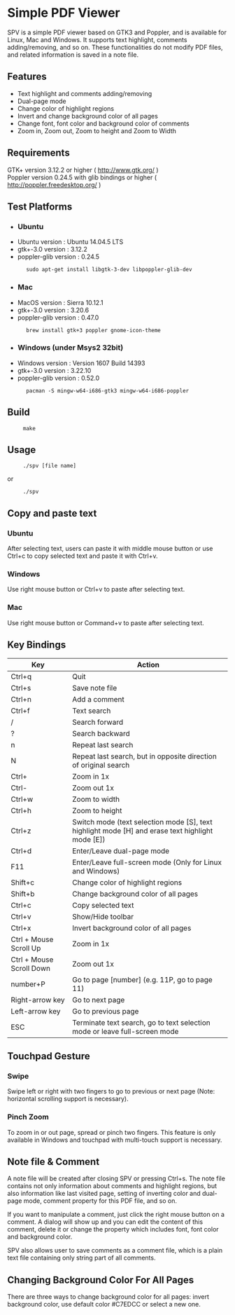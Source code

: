 Simple PDF Viewer
=================

SPV is a simple PDF viewer based on GTK3 and Poppler, and is available for Linux, Mac and Windows. It supports text highlight, comments adding/removing, and so on. These functionalities do not modify PDF files, and related information is saved in a note file.

Features
-----
* Text highlight and comments adding/removing
* Dual-page mode
* Change color of highlight regions
* Invert and change background color of all pages
* Change font, font color and background color of comments
* Zoom in, Zoom out, Zoom to height and Zoom to Width

Requirements
-----

GTK+ version 3.12.2 or higher ( http://www.gtk.org/ )  
Poppler version 0.24.5 with glib bindings or higher ( http://poppler.freedesktop.org/ )  

Test Platforms
-----
* ### Ubuntu  
* Ubuntu version : Ubuntu 14.04.5 LTS  
* gtk+-3.0 version : 3.12.2  
* poppler-glib version : 0.24.5  
```
      sudo apt-get install libgtk-3-dev libpoppler-glib-dev
```
* ### Mac 
* MacOS version : Sierra 10.12.1
* gtk+-3.0 version : 3.20.6
* poppler-glib version : 0.47.0
```
      brew install gtk+3 poppler gnome-icon-theme
```

* ### Windows (under Msys2 32bit)
* Windows version : Version 1607 Build 14393  
* gtk+-3.0 version : 3.22.10 
* poppler-glib version : 0.52.0 
```
      pacman -S mingw-w64-i686-gtk3 mingw-w64-i686-poppler
```

Build
-----
```
     make
```  
Usage
-----
```
     ./spv [file name]  
```  
or  
``` 
     ./spv
```

Copy and paste text
-----------

### Ubuntu

After selecting text, users can paste it with middle mouse button or use Ctrl+c to copy selected text and paste it with Ctrl+v.  

### Windows

Use right mouse button or Ctrl+v to paste after selecting text.  

### Mac  

Use right mouse button or Command+v to paste after selecting text.  

Key Bindings
--------------------  

Key  |   Action
-----|---------
Ctrl+q | Quit 
Ctrl+s | Save note file 
Ctrl+n | Add a comment 
Ctrl+f | Text search 
/ | Search forward 
? | Search backward 
n | Repeat last search 
N | Repeat last search, but in opposite direction of original search 
Ctrl+ | Zoom in 1x
Ctrl- | Zoom out 1x 
Ctrl+w | Zoom to width 
Ctrl+h | Zoom to height 
Ctrl+z | Switch mode (text selection mode [S], text highlight mode [H] and erase text highlight mode [E]) 
Ctrl+d | Enter/Leave dual-page mode 
F11 | Enter/Leave full-screen mode (Only for Linux and Windows) 
Shift+c | Change color of highlight regions
Shift+b | Change background color of all pages
Ctrl+c | Copy selected text 
Ctrl+v | Show/Hide toolbar 
Ctrl+x | Invert background color of all pages
Ctrl + Mouse Scroll Up | Zoom in 1x 
Ctrl + Mouse Scroll Down | Zoom out 1x 
number+P | Go to page [number] (e.g. 11P, go to page 11) 
Right-arrow key | Go to next page 
Left-arrow key | Go to previous page 
ESC | Terminate text search, go to text selection mode or leave full-screen mode 

Touchpad Gesture 
--------------

### Swipe 

Swipe left or right with two fingers to go to previous or next page (Note: horizontal scrolling support is necessary).  

### Pinch Zoom 

To zoom in or out page, spread or pinch two fingers. This feature is only available in Windows and touchpad with multi-touch support is necessary.  

Note file & Comment 
------------

A note file will be created after closing SPV or pressing Ctrl+s. The note file contains not only information about comments and highlight regions, but also information like last visited page, setting of inverting color and dual-page mode, comment property for this PDF file, and so on.

If you want to manipulate a comment, just click the right mouse button on a comment. A dialog will show up and you can edit the content of this comment, delete it or change the property which includes font, font color and background color.

SPV also allows user to save comments as a comment file, which is a plain text file containing only string part of all comments. 

Changing Background Color For All Pages
------------

There are three ways to change background color for all pages: invert background color, use default color #C7EDCC or select a new one.
